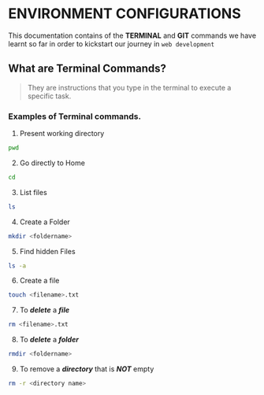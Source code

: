 # ENVIRONMENT CONFIGURATIONS

This documentation contains of the **TERMINAL** and **GIT** commands we have learnt so far in order to kickstart our journey in `web development`


## What are Terminal Commands?

> They are instructions that you type in the terminal to execute a specific task.


### Examples of Terminal commands.

1. Present working directory

```bash
pwd
```

2. Go directly to Home
```bash
cd
```
3. List files

```bash
ls
```

4. Create a Folder
 
 ```bash
mkdir <foldername> 
 ```

 5. Find hidden Files

 ```bash
 ls -a 
 ```

6. Create a file

```bash
touch <filename>.txt 
```

7. To ***delete*** a ***file***

```bash
rm <filename>.txt
```

8. To ***delete*** a ***folder***

```bash
rmdir <foldername> 
```

9. To remove a ***directory*** that is ***NOT*** empty

````bash
rm -r <directory name>
````


